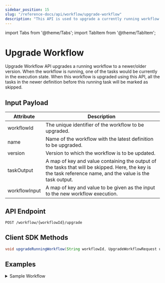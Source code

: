 ```yaml
---
sidebar_position: 15
slug: "/reference-docs/api/workflow/upgrade-workflow"
description: "This API is used to upgrade a currently running workflow to a different version."
---
```


import Tabs from '@theme/Tabs';
import TabItem from '@theme/TabItem';

# Upgrade Workflow

Upgrade Workflow API upgrades a running workflow to a newer/older version. When the workflow is running, one of the tasks would be currently in the execution state. When this workflow is upgraded using this API, all the tasks in the newer definition before this running task will be marked as skipped. 

## Input Payload

| Attribute     | Description                                                                                                                  | 
|---------------|------------------------------------------------------------------------------------------------------------------------------| 
| workflowId    | The unique identifier of the workflow to be upgraded.                                                                    | 
| name          | Name of the workflow with the latest definition to be upgraded. |                                                                   |
| version       | Version to which the workflow is to be updated. |                                                                 |
| taskOutput    | A map of key and value containing the output of the tasks that will be skipped. Here, the key is the task reference name, and the value is the task output. |
| workflowInput | A map of key and value to be given as the input to the new workflow execution.                                                  |

## API Endpoint
```
POST /workflow/{workflowId}/upgrade
```
## Client SDK Methods

<Tabs>
<TabItem value="Java" label="Java">

```java
void upgradeRunningWorkflow(String workflowId, UpgradeWorkflowRequest upgradeWorkflowRequest)
```

</TabItem>
</Tabs>

## Examples

<details><summary>Sample Workflow</summary>
<p>

Consider a workflow definition with version 1 as follows:
<p align="center"><img src="/content/img/upgrade-workflow-old-definition.png" alt="Upgrade workflow old definition" width="33%" height="20%"></img></p>

Now let's run the workflow. Currently **simple_task2** is completed, but **simple_task4** is in a running state:
<p align="center"><img src="/content/img/upgrade-workflow-old-running.png" alt="Upgrade workflow old instance running" width="33%" height="20%"></img></p>

Now, we want to update the workflow to the newer definition with 2 more tasks as follows:
<p align="center"><img src="/content/img/upgrade-workflow-new-definition.png" alt="Upgrade workflow new definition" width="33%" height="20%"></img></p>

Let's call the upgrade API with the following **UpgradeWorkflowRequest**:
```java
UpgradeWorkflowRequest upgradeWorkflowRequest = new UpgradeWorkflowRequest();
Map<String, Object> output = Map.of("updatedBy" , "upgrade");
upgradeWorkflowRequest.setTaskOutput(Map.of("simple_task3", output,"simple_task1",output));
upgradeWorkflowRequest.setWorkflowInput(Map.of("name", "orkes"));

upgradeWorkflowRequest.setVersion(2);
upgradeWorkflowRequest.setName(workflowName);
```

Now, the workflow gets upgraded to the latest version as shown below:

<p align="center"><img src="/content/img/upgrade-workflow-new-running.png" alt="Upgrade workflow new instance running" width="33%" height="20%"></img></p>

All the tasks added above the running **simple_task4** gets skipped here. The tasks **simple_task1** and **simple_task3** will have output as per the taskOutput map above. The workflow input will also get changed as per the workflowInput map.

</p>
</details>

